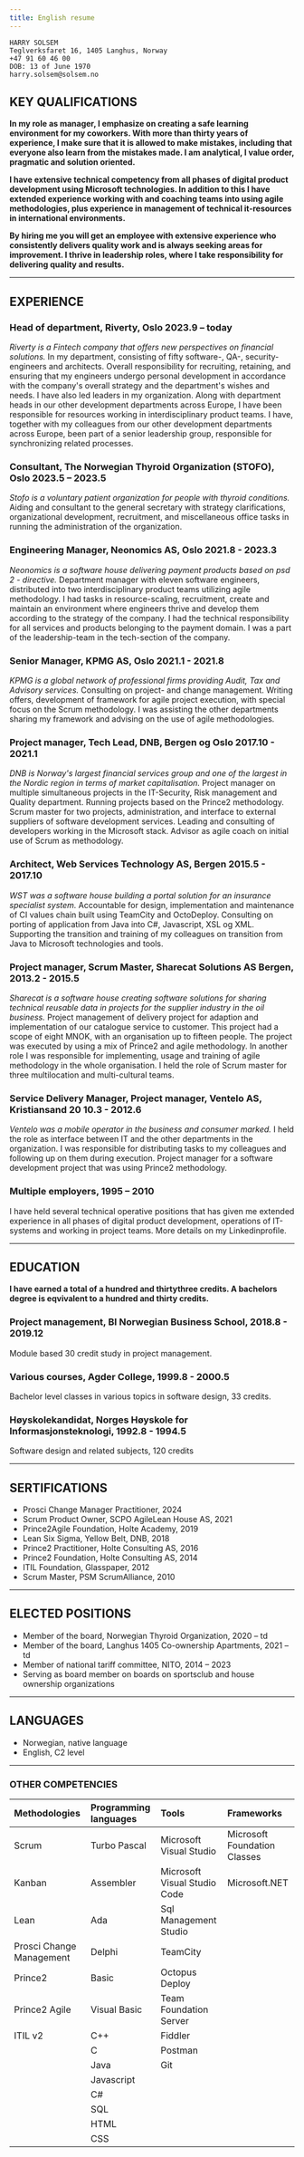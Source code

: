 ```yaml
---
title: English resume
---
```


<link rel="stylesheet" type="text/css" href="resume_style.css">

```text
HARRY SOLSEM
Teglverksfaret 16, 1405 Langhus, Norway
+47 91 60 46 00
DOB: 13 of June 1970
harry.solsem@solsem.no
```

## KEY QUALIFICATIONS

**In my role as manager, I emphasize on creating a safe learning environment for my coworkers. With more than thirty years of experience, I make sure that it is allowed to make mistakes, including that everyone also learn from the mistakes made. I am analytical, I value order, pragmatic and solution oriented.**

**I have extensive technical competency from all phases of digital product development using Microsoft technologies. In addition to this I have extended experience working with and coaching teams into using agile methodologies, plus experience in management of technical it-resources in international environments.**

**By hiring me you will get an employee with extensive experience who consistently delivers quality work and is always seeking areas for improvement. I thrive in leadership roles, where I take responsibility for delivering quality and results.**

***

## EXPERIENCE

### Head of department, Riverty, Oslo 2023.9 – today

*Riverty is a Fintech company that offers new perspectives on financial solutions.*
In my department, consisting of fifty software-, QA-, security-engineers and architects. Overall responsibility for recruiting, retaining, and ensuring that my engineers undergo personal development in accordance with the company's overall strategy and the department's wishes and needs. I have also led leaders in my organization. Along with department heads in our other development departments across Europe, I have been responsible for resources working in interdisciplinary product teams. I have, together with my colleagues from our other development departments across Europe, been part of a senior leadership group, responsible for synchronizing related processes.

### Consultant, The Norwegian Thyroid Organization (STOFO), Oslo 2023.5 – 2023.5

*Stofo is a voluntary patient organization for people with thyroid conditions.*
Aiding and consultant to the general secretary with strategy clarifications, organizational development, recruitment, and miscellaneous office tasks in running the administration of the organization.

### Engineering Manager, Neonomics AS, Oslo 2021.8 - 2023.3

*Neonomics is a software house delivering payment products based on psd 2 - directive.*
Department manager with eleven software engineers, distributed into two interdisciplinary product teams utilizing agile methodology. I had tasks in resource-scaling, recruitment, create and maintain an environment where engineers thrive and develop them according to the strategy of the company. I had the technical responsibility for all services and products belonging to the payment domain. I was a part of the leadership-team in the tech-section of the company.

### Senior Manager, KPMG AS, Oslo 2021.1 - 2021.8

*KPMG is a global network of professional firms providing Audit, Tax and Advisory services.*
Consulting on project- and change management. Writing offers, development of framework for agile project execution, with special focus on the Scrum methodology. I was assisting the other departments sharing my framework and advising on the use of agile methodologies.

### Project manager, Tech Lead, DNB, Bergen og Oslo 2017.10 - 2021.1

*DNB is Norway's largest financial services group and one of the largest in the Nordic region in terms of market capitalisation.*
Project manager on multiple simultaneous projects in the IT-Security, Risk management and Quality department. Running projects based on the Prince2 methodology. Scrum master for two projects, administration, and interface to external suppliers of software development services. Leading and consulting of developers working in the Microsoft stack. Advisor as agile coach on initial use of Scrum as methodology.

### Architect, Web Services Technology AS, Bergen 2015.5 - 2017.10

*WST was a software house building a portal solution for an insurance specialist system.*
Accountable for design, implementation and maintenance of CI values chain built using TeamCity and OctoDeploy. Consulting on porting of application from Java into C#, Javascript, XSL og XML. Supporting the transition and training of my colleagues on transition from Java to Microsoft technologies and tools.

### Project manager, Scrum Master, Sharecat Solutions AS Bergen, 2013.2 - 2015.5

*Sharecat is a software house creating software solutions for sharing technical reusable data in projects for the supplier industry in the oil
business.*
Project management of delivery project for adaption and implementation of our catalogue service to customer. This project had a scope of eight MNOK, with an organisation up to fifteen people. The project was executed by using a mix of Prince2 and agile methodology. In another role I was responsible for implementing, usage and training of agile methodology in the whole organisation. I held the role of Scrum master for three multilocation and multi-cultural teams.

### Service Delivery Manager, Project manager, Ventelo AS, Kristiansand 20 10.3 - 2012.6

*Ventelo was a mobile operator in the business and consumer marked.*
I held the role as interface between IT and the other departments in the organization. I was responsible for distributing tasks to my colleagues and following up on them during execution. Project manager for a software development project that was using Prince2 methodology.

### Multiple employers, 1995 – 2010

I have held several technical operative positions that has given me extended experience in all phases of digital product development, operations of IT-systems and working in project teams. More details on my Linkedinprofile.

***

## EDUCATION

**I have earned a total of a hundred and thirtythree credits. A bachelors degree is eqvivalent to a hundred and thirty credits.**

### Project management, BI Norwegian Business School, 2018.8 - 2019.12

Module based 30 credit study in project management.

### Various courses, Agder College, 1999.8 - 2000.5

Bachelor level classes in various topics in software design, 33 credits.

### Høyskolekandidat, Norges Høyskole for Informasjonsteknologi, 1992.8 - 1994.5

Software design and related subjects, 120 credits

***

## SERTIFICATIONS

* Prosci Change Manager Practitioner, 2024
* Scrum Product Owner, SCPO AgileLean House AS, 2021
* Prince2Agile Foundation, Holte Academy, 2019
* Lean Six Sigma, Yellow Belt, DNB, 2018
* Prince2 Practitioner, Holte Consulting AS, 2016
* Prince2 Foundation, Holte Consulting AS, 2014
* ITIL Foundation, Glasspaper, 2012
* Scrum Master, PSM ScrumAlliance, 2010

***

## ELECTED POSITIONS

* Member of the board, Norwegian Thyroid Organization, 2020 – td
* Member of the board, Langhus 1405 Co-ownership Apartments, 2021 – td
* Member of national tariff committee, NITO, 2014 – 2023
* Serving as board member on boards on sportsclub and house ownership organizations

***

## LANGUAGES

* Norwegian, native language
* English, C2 level

***

### OTHER COMPETENCIES

| Methodologies            | Programming languages | Tools                        | Frameworks                   |
| :----                    |:----                  |:----                         |:----                         |
| Scrum                    | Turbo Pascal          | Microsoft Visual Studio      | Microsoft Foundation Classes |
| Kanban                   | Assembler             | Microsoft Visual Studio Code | Microsoft.NET                |
| Lean                     | Ada                   | Sql Management Studio        |                              |
| Prosci Change Management | Delphi                | TeamCity                     |                              |
| Prince2                  | Basic                 | Octopus Deploy               |                              |
| Prince2 Agile            | Visual Basic          | Team Foundation Server       |                              |
| ITIL v2                  | C++                   | Fiddler                      |                              |
|                          | C                     | Postman                      |                              |
|                          | Java                  | Git                          |                              |
|                          | Javascript            |                              |                              |
|                          | C#                    |                              |                              |
|                          | SQL                   |                              |                              |
|                          | HTML                  |                              |                              |
|                          | CSS                   |                              |                              |
